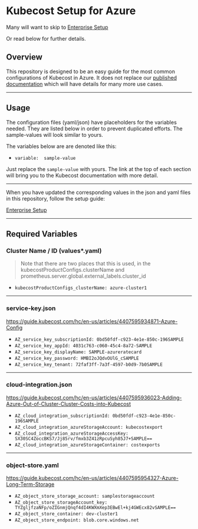 # Kubecost Setup for Azure

Many will want to skip to [Enterprise Setup](README-enterprise.md)

Or read below for further details.

## Overview

This repository is designed to be an easy guide for the most common configurations of Kubecost in Azure. It does not replace our [published documentation](https://guide.kubecost.com/) which will have details for many more use cases.

---
## Usage

The configuration files (yaml/json) have placeholders for the variables needed. They are listed below in order to prevent duplicated efforts. The sample-values will look similar to yours.

The variables below are are denoted like this:
- `variable:  sample-value`

Just replace the `sample-value` with yours. The link at the top of each section will bring you to the Kubecost documentation with more detail.

---
When you have updated the corresponding values in the json and yaml files in this repository, follow the setup guide:

[Enterprise Setup](README-enterprise.md)

---

## Required Variables
### Cluster Name / ID (values*.yaml)
>Note that there are two places that this is used, in the kubecostProductConfigs.clusterName and prometheus.server.global.external_labels.cluster_id

- `kubecostProductConfigs_clusterName: azure-cluster1`

---

### service-key.json
https://guide.kubecost.com/hc/en-us/articles/4407595934871-Azure-Config

- `AZ_service_key_subscriptionId: 0bd50fdf-c923-4e1e-850c-196SAMPLE`
- `AZ_service_key_appId: 4031c763-c060-45c4-8a72-SAMPLE`
- `AZ_service_key_displayName: SAMPLE-azureratecard`
- `AZ_service_key_password: HMBI2oJQdvOUlG_cSAMPLE`
- `AZ_service_key_tenant: 72faf3ff-7a3f-4597-b0d9-7b0SAMPLE`

---

### cloud-integration.json

https://guide.kubecost.com/hc/en-us/articles/4407595936023-Adding-Azure-Out-of-Cluster-Cluster-Costs-into-Kubecost

- `AZ_cloud_integration_subscriptionId: 0bd50fdf-c923-4e1e-850c-196SAMPLE`
- `AZ_cloud_integration_azureStorageAccount: kubecostexport`
- `AZ_cloud_integration_azureStorageAccessKey: SX30SC4ZoccBKS7/Jj85rv/fmxb3Z41zRpcuSyh85J7+SAMPLE==`
- `AZ_cloud_integration_azureStorageContainer: costexports`

---

### object-store.yaml

https://guide.kubecost.com/hc/en-us/articles/4407595954327-Azure-Long-Term-Storage

- `AZ_object_store_storage_account: samplestorageaccount`
- `AZ_object_store_storageAccount_key: TYZgljfzaNFp/oZIGnmjQnqf4dI4KWXmXep3EBwEl+kj4GWEcx82vSAMPLE==`
- `AZ_object_store_container: dev-cluster1`
- `AZ_object_store_endpoint: blob.core.windows.net`
